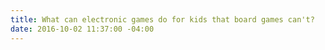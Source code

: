 ```yaml
---
title: What can electronic games do for kids that board games can't?
date: 2016-10-02 11:37:00 -04:00
---
```


